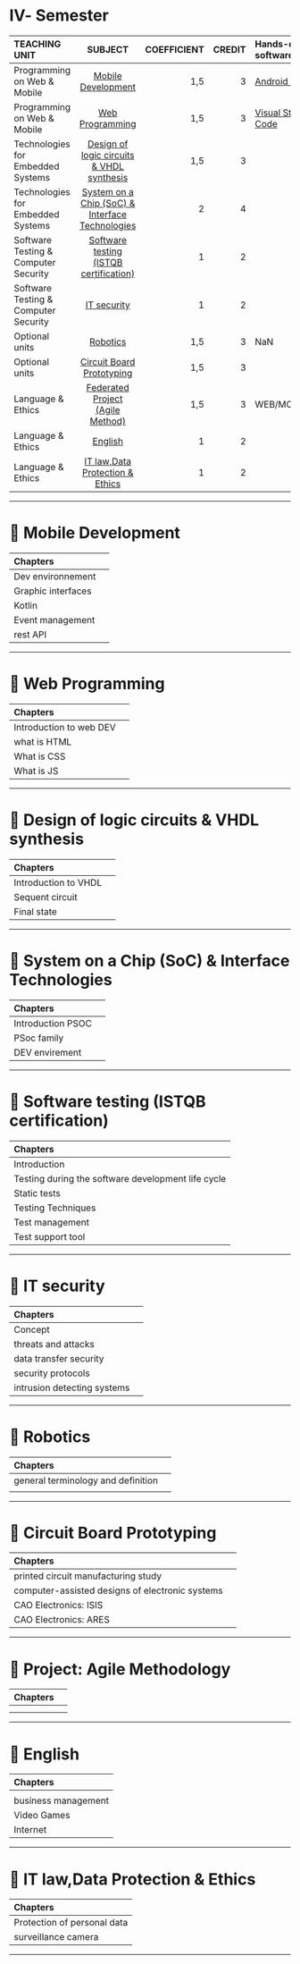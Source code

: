 # Ⅳ- Semester
| TEACHING UNIT                | SUBJECT                      | COEFFICIENT |CREDIT    | Hands-on, software  |
|:--------                     |:--------:                    | --------:   |--------: | :-------- | 
| Programming on Web & Mobile                 | 	[Mobile Development]()                    |     1,5  |    3 | [Android Studio]() |
| Programming on Web & Mobile                 | [Web Programming]()                     |     1,5  |    3 | [Visual Studio Code]()  |
| Technologies for Embedded Systems                     | [Design of logic circuits & VHDL synthesis]()      |     1,5    |    3 |  |
| Technologies for Embedded Systems                     | 	[System on a Chip (SoC) & Interface Technologies]()          |     2    |    4 |   |  
| Software Testing & Computer Security        | 	[Software testing (ISTQB certification)]()             |     1    |    2 |   |
| Software Testing & Computer Security       | 	[IT security]()         |     1  |    2 |   |
| Optional units    | [Robotics]() |     1,5    |   3 | NaN |
| Optional units   | 	[Circuit Board Prototyping]()         |     1,5  |    3 |  |
| Language & Ethics| [Federated Project (Agile Method)]()                     |     1,5    |    3 |WEB/MOBILE/IOT  |
| Language & Ethics | [English]()   |     1    |    2 |  | 
| Language & Ethics |	[IT law,Data Protection & Ethics]()     |     1    |    2 |  |

***


# 📖 Mobile Development
| Chapters                    |                 |  
|:--------                     |:--------:                    | 
| Dev environnement              |   
| Graphic interfaces                 |  
| Kotlin |
| Event management|
| rest API|
---

# 📖 Web Programming 
| Chapters                    |                 |  
|:--------                     |:--------:                    | 
| Introduction to web DEV               |   
| what is HTML                |  
|What is CSS|
|What is JS|

---

# 📖 Design of logic circuits & VHDL synthesis
| Chapters                    |                 |  
|:--------                     |:--------:                    | 
| Introduction to VHDL               |   
| Sequent circuit                | 
| Final state| 

---

# 📖 System on a Chip (SoC) & Interface Technologies
| Chapters                    |                 |  
|:--------                     |:--------:                    | 
| Introduction PSOC               |
|  PSoc family                |  
| DEV envirement|
---

# 📖 Software testing (ISTQB certification)
| Chapters                    | 
|:--------                     |
|Introduction|
|Testing during the software development life cycle|
|Static tests|
|Testing Techniques|
|Test management|
|Test support tool|


---

# 📖 IT security
| Chapters                    |                 |  
|:--------                     |:--------:                    | 
| Concept               |   
| threats and attacks                | 
| data transfer security| 
| security protocols|
| intrusion detecting systems|
---

# 📖 Robotics
| Chapters                    |                 |  
|:--------                     |:--------:                    | 
| general terminology and definition               |   
|                 |  
---

# 📖 Circuit Board Prototyping 
| Chapters                    |                 |  
|:--------                     |:--------:                    | 
|  printed circuit manufacturing study              |   
|   computer-assisted designs of electronic systems              | 
| CAO Electronics: ISIS|
| CAO Electronics: ARES| 
---

# 📖 Project: Agile Methodology
| Chapters                    |                 |  
|:--------                     |:--------:                    | 
|                |   
|                 |  
---

# 📖 English
| Chapters                    |
|:--------                     |
|                |   ✓                           |          |
| business management                 |                             |     ✓     | 
| Video Games              |                              |     ✓      | 
| Internet               |                                          |     ✓      | 

---
# 📖 IT law,Data Protection & Ethics
| Chapters                    | 
|:--------                     |
| Protection of personal data               |   ✓                           |          |
| surveillance camera                |                             |     ✓     | 


---

